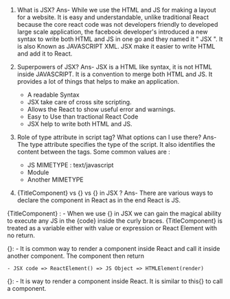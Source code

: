 1. What is JSX?
Ans- While we use the HTML and JS for making a layout for a website. It is easy and understandable, unlike traditional React because the core react code was not developers friendly to developed large scale application, the facebook developer's introduced a new syntax to write both HTML and JS in one go and they named it " JSX ". It is also Known as JAVASCRIPT XML. JSX make it easier to write HTML and add it to React.

2. Superpowers of JSX?
Ans- JSX is a HTML like syntax, it is not HTML inside JAVASCRIPT. It is a convention to merge both HTML and JS. It provides a lot of things that helps to make an application.

    - A readable Syntax
    - JSX take care of cross site scripting.
    - Allows the React to show useful error and warnings.
    - Easy to Use than tractional React Code
    - JSX help to write both HTML and JS.

3. Role of type attribute in script tag? What options can I use there?
Ans- The type attribute specifies the type of the script. It also identifies the content between the <script></script> tags. Some common values are :

    - JS MIMETYPE : text/javascript
    - Module
    - Another MIMETYPE


4. {TitleComponent} vs {<TitleComponent />} vs {<TitleComponent></TitleComponent>} in JSX ?
Ans- There are various ways to declare the component in React as in the end React is JS.

{TitleComponent} : 
    - When we use {} in JSX we can gain the magical ability to execute any JS in the {code} inside the curly braces. {TitleComponent} is treated as a variable either with value or expression or React Element with no return.

{<TitleComponent />}: 
    - It is common way to render a component inside React and call it inside another component. The component then return 

    - JSX code => ReactElement() => JS Object => HTMLElement(render)

{<TitleComponent></TitleComponent>}: 
    - It is way to render a component inside React. It is similar to this{<TitleComponent />} to call a component.

